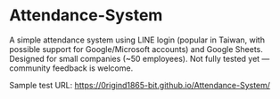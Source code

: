 # Attendance-System
A simple attendance system using LINE login (popular in Taiwan, with possible support for Google/Microsoft accounts) and Google Sheets. Designed for small companies (~50 employees). Not fully tested yet — community feedback is welcome.

Sample test URL:
https://0rigind1865-bit.github.io/Attendance-System/
